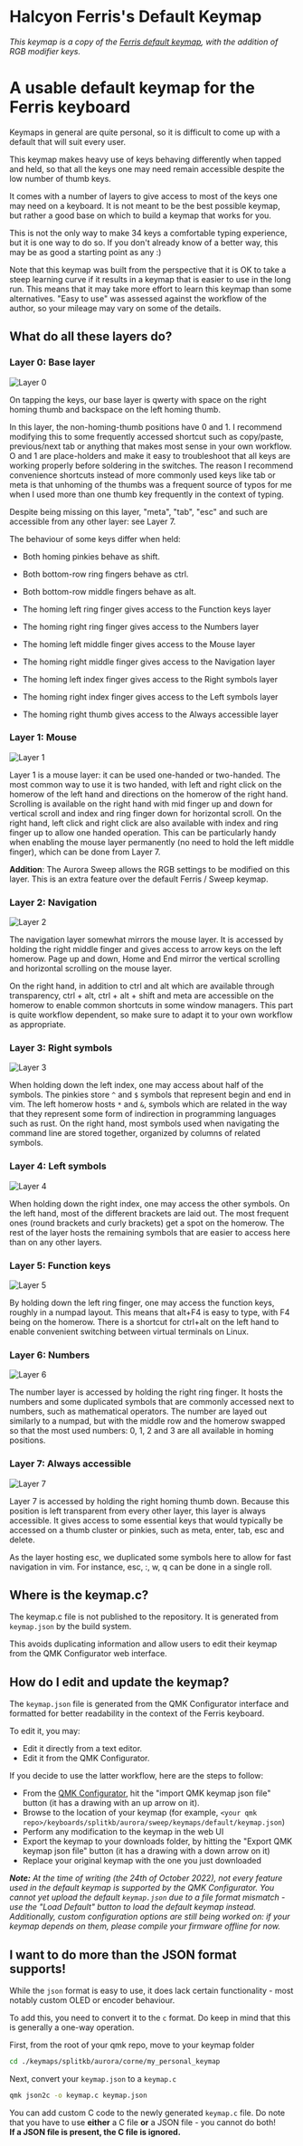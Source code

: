 # Halcyon Ferris's Default Keymap
_This keymap is a copy of the [Ferris default keymap](https://github.com/qmk/qmk_firmware/tree/master/keyboards/ferris/keymaps/default), with the addition of RGB modifier keys._

A usable default keymap for the Ferris keyboard
===============================================

Keymaps in general are quite personal, so it is difficult to come up with a default that will suit every user.

This keymap makes heavy use of keys behaving differently when tapped and held, so that all the keys one may need remain accessible despite the low number of thumb keys.

It comes with a number of layers to give access to most of the keys one may need on a keyboard. It is not meant to be the best possible keymap, but rather a good base on which to build a keymap that works for you.

This is not the only way to make 34 keys a comfortable typing experience, but it is one way to do so. If you don't already know of a better way, this may be as good a starting point as any :)

Note that this keymap was built from the perspective that it is OK to take a steep learning curve if it results in a keymap that is easier to use in the long run. This means that it may take more effort to learn this keymap than some alternatives. "Easy to use" was assessed against the workflow of the author, so your mileage may vary on some of the details.

What do all these layers do?
----------------------------

### Layer 0: Base layer

![Layer 0](https://raw.githubusercontent.com/splitkb/qmk_firmware/assets/aurora/sweep/keymaps/default/layer0.png)

On tapping the keys, our base layer is qwerty with space on the right homing thumb and backspace on the left homing thumb.

In this layer, the non-homing-thumb positions have 0 and 1. I recommend modifying this to some frequently accessed shortcut such as copy/paste, previous/next tab or anything that makes most sense in your own workflow. O and 1 are place-holders and make it easy to troubleshoot that all keys are working properly before soldering in the switches.
The reason I recommend convenience shortcuts instead of more commonly used keys like tab or meta is that unhoming of the thumbs was a frequent source of typos for me when I used more than one thumb key frequently in the context of typing.

Despite being missing on this layer, "meta", "tab", "esc" and such are accessible from any other layer: see Layer 7.

The behaviour of some keys differ when held:
* Both homing pinkies behave as shift.
* Both bottom-row ring fingers behave as ctrl.
* Both bottom-row middle fingers behave as alt.

* The homing left ring finger gives access to the Function keys layer
* The homing right ring finger gives access to the Numbers layer
* The homing left middle finger gives access to the Mouse layer
* The homing right middle finger gives access to the Navigation layer
* The homing left index finger gives access to the Right symbols layer
* The homing right index finger gives access to the Left symbols layer
* The homing right thumb gives access to the Always accessible layer

### Layer 1: Mouse

![Layer 1](https://raw.githubusercontent.com/splitkb/qmk_firmware/assets/aurora/sweep/keymaps/default/layer1.png)

Layer 1 is a mouse layer: it can be used one-handed or two-handed. The most common way to use it is two handed, with left and right click on the homerow of the left hand and directions on the homerow of the right hand.
Scrolling is available on the right hand with mid finger up and down for vertical scroll and index and ring finger down for horizontal scroll.
On the right hand, left click and right click are also available with index and ring finger up to allow one handed operation. This can be particularly handy when enabling the mouse layer permanently (no need to hold the left middle finger), which can be done from Layer 7.

**Addition**: The Aurora Sweep allows the RGB settings to be modified on this layer. This is an extra feature over the default Ferris / Sweep keymap.

### Layer 2: Navigation

![Layer 2](https://raw.githubusercontent.com/splitkb/qmk_firmware/assets/aurora/sweep/keymaps/default/layer2.png)

The navigation layer somewhat mirrors the mouse layer. It is accessed by holding the right middle finger and gives access to arrow keys on the left homerow. Page up and down, Home and End mirror the vertical scrolling and horizontal scrolling on the mouse layer.

On the right hand, in addition to ctrl and alt which are available through transparency, ctrl + alt, ctrl + alt + shift and meta are accessible on the homerow to enable common shortcuts in some window managers. This part is quite workflow dependent, so make sure to adapt it to your own workflow as appropriate.

### Layer 3: Right symbols

![Layer 3](https://raw.githubusercontent.com/splitkb/qmk_firmware/assets/aurora/sweep/keymaps/default/layer3.png)

When holding down the left index, one may access about half of the symbols. The pinkies store `^` and `$` symbols that represent begin and end in vim. The left homerow hosts `*` and `&`, symbols which are related in the way that they represent some form of indirection in programming languages such as rust. On the right hand, most symbols used when navigating the command line are stored together, organized by columns of related symbols. 

### Layer 4: Left symbols

![Layer 4](https://raw.githubusercontent.com/splitkb/qmk_firmware/assets/aurora/sweep/keymaps/default/layer4.png)

When holding down the right index, one may access the other symbols. On the left hand, most of the different brackets are laid out. The most frequent ones (round brackets and curly brackets) get a spot on the homerow. The rest of the layer hosts the remaining symbols that are easier to access here than on any other layers.

### Layer 5: Function keys

![Layer 5](https://raw.githubusercontent.com/splitkb/qmk_firmware/assets/aurora/sweep/keymaps/default/layer5.png)

By holding down the left ring finger, one may access the function keys, roughly in a numpad layout.
This means that alt+F4 is easy to type, with F4 being on the homerow.
There is a shortcut for ctrl+alt on the left hand to enable convenient switching between virtual terminals on Linux.

### Layer 6: Numbers

![Layer 6](https://raw.githubusercontent.com/splitkb/qmk_firmware/assets/aurora/sweep/keymaps/default/layer6.png)

The number layer is accessed by holding the right ring finger. It hosts the numbers and some duplicated symbols that are commonly accessed next to numbers, such as mathematical operators.
The number are layed out similarly to a numpad, but with the middle row and the homerow swapped so that the most used numbers: 0, 1, 2 and 3 are all available in homing positions. 

### Layer 7: Always accessible

![Layer 7](https://raw.githubusercontent.com/splitkb/qmk_firmware/assets/aurora/sweep/keymaps/default/layer7.png)

Layer 7 is accessed by holding the right homing thumb down. Because this position is left transparent from every other layer, this layer is always accessible.
It gives access to some essential keys that would typically be accessed on a thumb cluster or pinkies, such as meta, enter, tab, esc and delete.

As the layer hosting esc, we duplicated some symbols here to allow for fast navigation in vim. For instance, esc, :, w, q can be done in a single roll.

Where is the keymap.c?
----------------------

The keymap.c file is not published to the repository. It is generated from `keymap.json` by the build system.

This avoids duplicating information and allow users to edit their keymap from the QMK Configurator web interface.

How do I edit and update the keymap?
------------------------------------

The `keymap.json` file is generated from the QMK Configurator interface and formatted for better readability in the context of the Ferris keyboard.

To edit it, you may:
* Edit it directly from a text editor.
* Edit it from the QMK Configurator.

If you decide to use the latter workflow, here are the steps to follow:

* From the [QMK Configurator](https://config.qmk.fm/#/splitkb/aurora/sweep/rev1/LAYOUT_split_3x5_2), hit the "import QMK keymap json file" button (it has a drawing with an up arrow on it).
* Browse to the location of your keymap (for example, `<your qmk repo>/keyboards/splitkb/aurora/sweep/keymaps/default/keymap.json`)
* Perform any modification to the keymap in the web UI
* Export the keymap to your downloads folder, by hitting the "Export QMK keymap json file" button (it has a drawing with a down arrow on it)
* Replace your original keymap with the one you just downloaded

_**Note:** At the time of writing (the 24th of October 2022), not every feature used in the default keymap is supported by the QMK Configurator. You cannot yet upload the default `keymap.json` due to a file format mismatch - use the "Load Default" button to load the default keymap instead. Additionally, custom configuration options are still being worked on: if your keymap depends on them, please compile your firmware offline for now._

I want to do more than the JSON format supports!
-------------------------------------------------

While the `json` format is easy to use, it does lack certain functionality - most notably custom OLED or encoder behaviour.

To add this, you need to convert it to the `c` format. Do keep in mind that this is generally a one-way operation.

First, from the root of your qmk repo, move to your keymap folder

```bash
cd ./keymaps/splitkb/aurora/corne/my_personal_keymap
```

Next, convert your `keymap.json` to a `keymap.c`

```bash
qmk json2c -o keymap.c keymap.json
```

You can add custom C code to the newly generated `keymap.c` file. Do note that you have to use **either** a C file **or** a JSON file - you cannot do both!  
**If a JSON file is present, the C file is ignored.**
